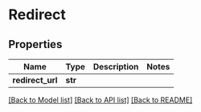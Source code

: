 # Redirect

## Properties
Name | Type | Description | Notes
------------ | ------------- | ------------- | -------------
**redirect_url** | **str** |  | 

[[Back to Model list]](../README.md#documentation-for-models) [[Back to API list]](../README.md#documentation-for-api-endpoints) [[Back to README]](../README.md)

